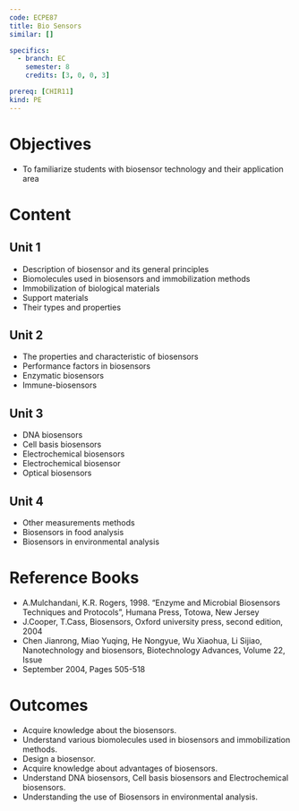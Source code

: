 ```yaml
---
code: ECPE87
title: Bio Sensors
similar: []

specifics:
  - branch: EC
    semester: 8
    credits: [3, 0, 0, 3]

prereq: [CHIR11]
kind: PE
---
```


# Objectives

- To familiarize students with biosensor technology and their application area

# Content

## Unit 1

   - Description of biosensor and its general principles
   - Biomolecules used in biosensors and immobilization methods
   - Immobilization of biological materials
   - Support materials
   - Their types and properties

## Unit 2

   - The properties and characteristic of biosensors
   - Performance factors in biosensors
   - Enzymatic biosensors
   - Immune-biosensors

## Unit 3

   - DNA biosensors
   - Cell basis biosensors
   - Electrochemical biosensors
   - Electrochemical biosensor
   - Optical biosensors

## Unit 4

   - Other measurements methods
   - Biosensors in food analysis
   - Biosensors in environmental analysis

# Reference Books

- A.Mulchandani, K.R. Rogers, 1998. “Enzyme and Microbial Biosensors Techniques and Protocols”, Humana Press, Totowa, New Jersey
- J.Cooper, T.Cass, Biosensors, Oxford university press, second edition, 2004
- Chen Jianrong, Miao Yuqing, He Nongyue, Wu Xiaohua, Li Sijiao, Nanotechnology and biosensors, Biotechnology Advances, Volume 22, Issue
- September 2004, Pages 505-518

# Outcomes

- Acquire knowledge about the biosensors.
- Understand various biomolecules used in biosensors and immobilization methods.
- Design a biosensor.
- Acquire knowledge about advantages of biosensors.
- Understand DNA biosensors, Cell basis biosensors and Electrochemical biosensors.
- Understanding the use of Biosensors in environmental analysis.
